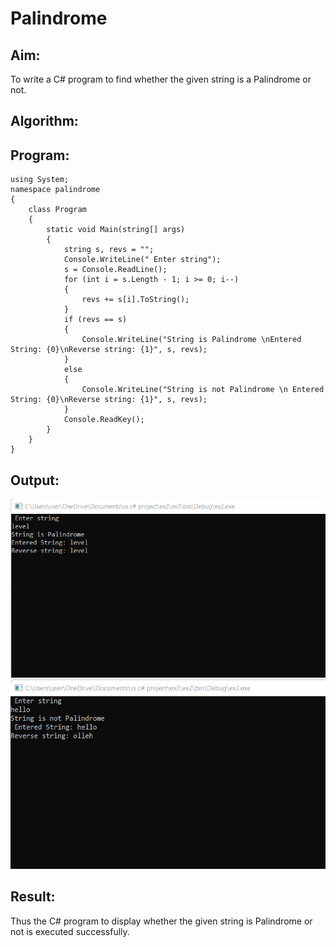 # Palindrome


## Aim:
To write a C# program to find whether the given string is a Palindrome or not.
## Algorithm:

## Program:
```
using System;
namespace palindrome
{
    class Program
    {
        static void Main(string[] args)
        {
            string s, revs = "";
            Console.WriteLine(" Enter string");
            s = Console.ReadLine();
            for (int i = s.Length - 1; i >= 0; i--)  
            {
                revs += s[i].ToString();
            }
            if (revs == s) 
            {
                Console.WriteLine("String is Palindrome \nEntered String: {0}\nReverse string: {1}", s, revs);
            }
            else
            {
                Console.WriteLine("String is not Palindrome \n Entered String: {0}\nReverse string: {1}", s, revs);
            }
            Console.ReadKey();
        }
    }
}
```

## Output:
![o](cc1.png)
![o](cc2.png)

## Result:
Thus the C# program to display whether the given string is Palindrome or not is executed successfully.
